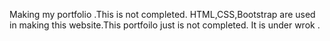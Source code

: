 Making my portfolio .This is not completed. HTML,CSS,Bootstrap are used in making this website.This portfoilo just is not completed.
It is under wrok .

